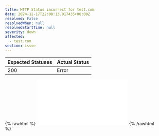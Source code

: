 ```yaml
---
title: HTTP Status incorrect for test.com
date: 2024-12-17T22:08:13.017435+00:00Z
resolved: False
resolvedWhen: null
resolvedStartTime: null
severity: down
affected:
  - test.com
section: issue
---
```


| Expected Statuses | Actual Status  |
|-------------------|----------------|
| 200 | Error |


{% rawhtml %}
<embed src="./test.com-http.html" type="text/html">
{% /rawhtml %}